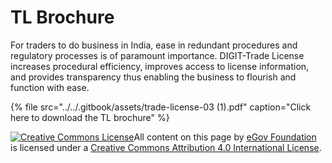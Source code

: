 # TL Brochure

For traders to do business in India, ease in redundant procedures and regulatory processes is of paramount importance. DIGIT-Trade License increases procedural efficiency, improves access to license information, and provides transparency thus enabling the business to flourish and function with ease.

{% file src="../../.gitbook/assets/trade-license-03 \(1\).pdf" caption="Click here to download the TL brochure" %}

[![Creative Commons License](https://i.creativecommons.org/l/by/4.0/80x15.png)](http://creativecommons.org/licenses/by/4.0/)All content on this page by [eGov Foundation ](https://egov.org.in/)is licensed under a [Creative Commons Attribution 4.0 International License](http://creativecommons.org/licenses/by/4.0/).

